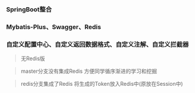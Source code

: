 

### SpringBoot整合

### Mybatis-Plus、Swagger、Redis

### 自定义配置中心、自定义返回数据格式、自定义注解、自定义拦截器


> 无Redis版


> master分支没有集成Redis 方便同学循序渐进的学习和挖掘



> redis分支集成了Redis 将生成的Token放入Redis中(原放在Session中)

